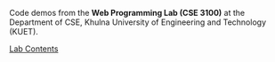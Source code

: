 Code demos from the **Web Programming Lab (CSE 3100)** at the Department of CSE, Khulna University of Engineering and Technology (KUET).

[Lab Contents](./lab-1/Class%20Contents.pdf)
